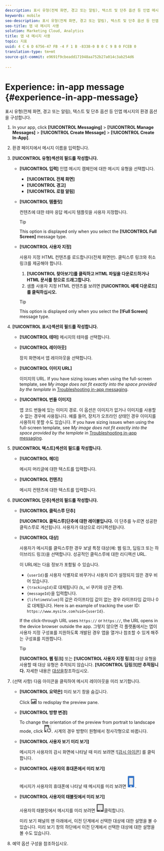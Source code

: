 ```yaml
---
description: 표시 유형(전체 화면, 경고 또는 알림), 텍스트 및 단추 옵션 등 인앱 메시지의 환경 옵션을 구성합니다.
keywords: mobile
seo-description: 표시 유형(전체 화면, 경고 또는 알림), 텍스트 및 단추 옵션 등 인앱 메시지의 환경 옵션을 구성합니다.
seo-title: 앱 내 메시지 사용
solution: Marketing Cloud, Analytics
title: 앱 내 메시지 사용
topic: 지표
uuid: 4 C 6 D 6756-47 FB -4 F 1 B -8338-0 B 0 C 9 B 0 FCEB 0
translation-type: tm+mt
source-git-commit: e9691f9cbeadd171948aa752b27a014c3ab254d6

---
```



# Experience: in-app message {#experience-in-app-message}

표시 유형(전체 화면, 경고 또는 알림), 텍스트 및 단추 옵션 등 인앱 메시지의 환경 옵션을 구성합니다.

1. In your app, click **[!UICONTROL Messaging]** &gt; **[!UICONTROL Manage Messages]** &gt; **[!UICONTROL Create Message]** &gt; **[!UICONTROL Create In-App]**.
1. 환경 페이지에서 메시지 이름을 입력합니다.
1. **[!UICONTROL 유형]섹션의 필드를 작성합니다.**

   * **[!UICONTROL 입력]**
인앱 메시지 캠페인에 대한 메시지 유형을 선택합니다.

      * **[!UICONTROL 전체 화면]**
      * **[!UICONTROL 경고]**
      * **[!UICONTROL 로컬 알림]**
   * **[!UICONTROL 템플릿]**

      컨텐츠에 대한 테마 응답 메시지 템플릿을 사용자 지정합니다.

      >[!TIP]
      >
      >This option is displayed only when you select the **[!UICONTROL Full Screen]** message type.

   * **[!UICONTROL 사용자 지정]**

      사용자 지정 HTML 컨텐츠를 로드합니다(전체 화면만). 클릭스루 링크와 취소 링크를 제공해야 합니다.

      1. **[!UICONTROL 찾아보기]를 클릭하고 HTML 파일을 다운로드하거나 HTML 문서를 창으로 드래그합니다.**
      1. 샘플 사용자 지정 HTML 컨텐츠를 보려면 **[!UICONTROL 예제 다운로드]를 클릭하십시오.**
      >[!TIP]
      >
      >This option is displayed only when you select the **[!Full Screen]** message type.



1. **[!UICONTROL 표시]섹션의 필드를 작성합니다.**

   * **[!UICONTROL 테마]**
   메시지의 테마를 선택합니다.

   * **[!UICONTROL 레이아웃]**

      장치 화면에서 앱 레이아웃을 선택합니다.

   * **[!UICONTROL 이미지 URL]**

      이미지의 URL. If you have sizing issues when using the full-screen template, see *My image does not fit exactly into the space provided by the template* in [Troubleshooting in-app messaging](/help/using/in-app-messaging/t-in-app-message/in-apps-ts.md).

   * **[!UICONTROL 번들 이미지]**

      앱 코드 번들에 있는 이미지 경로. 이 옵션은 이미지가 없거나 이미지를 사용할 수 없는 경우에 사용됩니다. 예를 들어, 장치가 오프라인 상태인 경우 이미지를 사용하지 못할 수도 있습니다. If you have sizing issues when using the full-screen template, see *My image does not fit exactly into the space provided by the template* in [Troubleshooting in-app messaging](/help/using/in-app-messaging/t-in-app-message/in-apps-ts.md).


1. **[!UICONTROL 텍스트]섹션의 필드를 작성합니다.**

   * **[!UICONTROL 헤더]**

      메시지 머리글에 대한 텍스트를 입력합니다.

   * **[!UICONTROL 컨텐츠]**

      메시지 컨텐츠에 대한 텍스트를 입력합니다.

1. **[!UICONTROL 단추]섹션의 필드를 작성합니다.**

   * **[!UICONTROL 클릭스루 단추]**

      **[!UICONTROL 클릭스루]단추에 대한 레이블입니다.** 이 단추를 누르면 성공한 클릭스루로 계산됩니다. 사용자가 대상으로 리디렉션됩니다.

   * **[!UICONTROL 대상]**

      사용자가 메시지를 클릭스루한 경우 보낼 특정 대상(예: 웹 링크, 딥링크 또는 하이브리드 링크)을 선택합니다. 성공적인 클릭스루에 대한 리디렉션 URL.

      이 URL에는 다음 정보가 포함될 수 있습니다.

      * `{userId}`를 사용자 식별자로 바꾸거나 사용자 ID가 설정되지 않은 경우 비어 있습니다.
      * `{trackingId}`로 대체됩니다 *(s_ vi* 쿠키와 상관 관계).
      * `{messageId}`을 입력합니다.
      * `{lifetimeValue}`의 값은 라이프타임 값이 없는 경우 라이프타임 값이나 0로 대체됩니다.
      Here is an example of tracking the user ID: `https://www.mysite.com?uid={userId}`.

      If the click-through URL uses `https://` or `https://`, the URL opens in the device browser outside the app. 그렇지 않으면 각 플랫폼에서는 앱이 사용자 지정 구성표를 지원하도록 개발된 경우 앱을 열거나 참조할 수 있게 해주는 구성표를 지원합니다.

      >[!TIP]
      >
      >**[!UICONTROL 웹 링크]** 또는 **[!UICONTROL 사용자 지정 링크]** 대상 유형을 사용할 때 대상 유형은 추적되지 않습니다. **[!UICONTROL 딥링크]만 추적됩니다.** 자세한 내용은 [대상을](/help/using/acquisition-main/c-create-destinations.md)참조하십시오.


1. (선택 사항) 다음 아이콘을 클릭하여 메시지 레이아웃을 미리 보기합니다.

   * **[!UICONTROL 요약은]** 미리 보기 창을 숨깁니다.

      Click ![preview](assets/icon_preview.png) to redisplay the preview pane.

   * **[!UICONTROL 방향 변경]**

      To change the orientation of the preview from portrait to landscape mode, click ![orientation](assets/icon_orientation.png). 시계의 경우 방향이 원형에서 정사각형으로 바뀝니다.

   * **[!UICONTROL 사용자 보기 미리 보기]**

      메시지가 사용자의 감시 화면에 나타날 때 미리 보려면 ![[감시 아이콘](assets/icon_watch.png)] 를 클릭합니다.

   * **[!UICONTROL 사용자의 휴대폰에서 미리 보기]**

      메시지가 사용자의 휴대폰에 나타날 때 메시지를 미리 보려면 ![전화 아이콘을 클릭합니다](assets/icon_phone.png).

   * **[!UICONTROL 사용자의 태블릿에서 미리 보기]**

      사용자의 태블릿에서 메시지를 미리 보려면 ![태블릿 아이콘을](assets/icon_tablet.png)클릭합니다.

      미리 보기 패널의 맨 아래에서, 이전 단계에서 선택한 대상에 대한 설명을 볼 수 있습니다. 미리 보기 창의 하단에서 이전 단계에서 선택한 대상에 대한 설명을 볼 수도 있습니다.

1. 예약 옵션 구성을 [](/help/using/in-app-messaging/t-in-app-message/c-schedule-in-app-message.md)참조하십시오.
